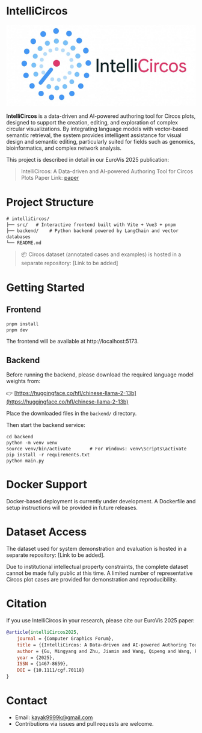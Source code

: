 # IntelliCircos

![logo](./public/logo.jpeg)

**IntelliCircos** is a data-driven and AI-powered authoring tool for Circos plots, designed to support the creation, editing, and exploration of complex circular visualizations. By integrating language models with vector-based semantic retrieval, the system provides intelligent assistance for visual design and semantic editing, particularly suited for fields such as genomics, bioinformatics, and complex network analysis.

This project is described in detail in our EuroVis 2025 publication:

> IntelliCircos: A Data-driven and AI-powered Authoring Tool for Circos Plots
Paper Link: [paper](https://diglib.eg.org/items/20b4a8c0-0583-4627-b574-523d62460cc0)

# Project Structure

```
# intelliCircos/
├── src/   # Interactive frontend built with Vite + Vue3 + pnpm
├── backend/    # Python backend powered by LangChain and vector databases
└── README.md
```
> 📦 Circos dataset (annotated cases and examples) is hosted in a separate repository: [Link to be added]

# Getting Started

## Frontend

```
pnpm install
pnpm dev
```

The frontend will be available at http://localhost:5173.

## Backend
Before running the backend, please download the required language model weights from:

👉 [https://huggingface.co/hfl/chinese-llama-2-13b](https://huggingface.co/hfl/chinese-llama-2-13b)

Place the downloaded files in the `backend/` directory.

Then start the backend service:
```
cd backend
python -m venv venv
source venv/bin/activate       # For Windows: venv\Scripts\activate
pip install -r requirements.txt
python main.py
```

# Docker Support

Docker-based deployment is currently under development. A Dockerfile and setup instructions will be provided in future releases.

# Dataset Access
The dataset used for system demonstration and evaluation is hosted in a separate repository: [Link to be added].

Due to institutional intellectual property constraints, the complete dataset cannot be made fully public at this time. A limited number of representative Circos plot cases are provided for demonstration and reproducibility.

# Citation

If you use IntelliCircos in your research, please cite our EuroVis 2025 paper:

```bibtex
@article{intelliCircos2025,
    journal = {Computer Graphics Forum},
    title = {{IntelliCircos: A Data-driven and AI-powered Authoring Tool for Circos Plots}},
    author = {Gu, Mingyang and Zhu, Jiamin and Wang, Qipeng and Wang, Fengjie and Wen, Xiaolin and Wang, Yong and Zhu, Min},
    year = {2025},
    ISSN = {1467-8659},
    DOI = {10.1111/cgf.70118}
}

```

# Contact
- Email: kayak9999k@gmail.com
- Contributions via issues and pull requests are welcome.
